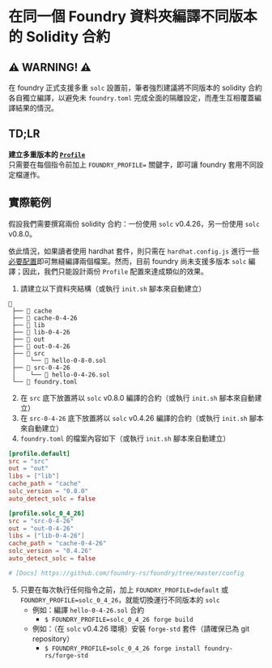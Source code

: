 # 在同一個 Foundry 資料夾編譯不同版本的 Solidity 合約

## ⚠️ WARNING! ⚠️

在 foundry 正式支援多重 `solc` 設置前，筆者強烈建議將不同版本的 solidity 合約各自獨立編譯，以避免未 `foundry.toml` 完成全面的隔離設定，而產生互相覆蓋編譯結果的情況。

## TD;LR

**建立多重版本的 [`Profile`](https://book.getfoundry.sh/reference/config/overview#profiles)** \
只需要在每個指令前加上 `FOUNDRY_PROFILE=` 關鍵字，即可讓 foundry 套用不同設定檔運作。

## 實際範例

假設我們需要撰寫兩份 solidity 合約：一份使用 `solc` v0.4.26，另一份使用 `solc` v0.8.0。

依此情況，如果讀者使用 hardhat 套件，則只需在 `hardhat.config.js` 進行一些[必要配置](https://hardhat.org/hardhat-runner/docs/advanced/multiple-solidity-versions)即可無縫編譯兩個檔案。然而，目前 foundry 尚未支援多版本 `solc` 編譯；因此，我們只能設計兩份 `Profile` 配置來達成類似的效果。

1. 請建立以下資料夾結構（或執行 `init.sh` 腳本來自動建立）

```Shell
📂
 ├── 📂 cache
 ├── 📂 cache-0-4-26
 ├── 📂 lib
 ├── 📂 lib-0-4-26
 ├── 📂 out
 ├── 📂 out-0-4-26
 ├── 📂 src
 │    └── 📄 hello-0-8-0.sol
 ├── 📂 src-0-4-26
 │    └── 📄 hello-0-4-26.sol
 └── 📄 foundry.toml
```

2. 在 `src` 底下放置將以 `solc` v0.8.0 編譯的合約（或執行 `init.sh` 腳本來自動建立）
3. 在 `src-0-4-26` 底下放置將以 `solc` v0.4.26 編譯的合約（或執行 `init.sh` 腳本來自動建立）
4. `foundry.toml` 的檔案內容如下（或執行 `init.sh` 腳本來自動建立）

```Toml
[profile.default]
src = "src"
out = "out"
libs = ["lib"]
cache_path = "cache"
solc_version = "0.8.0"
auto_detect_solc = false

[profile.solc_0_4_26]
src = "src-0-4-26"
out = "out-0-4-26"
libs = ["lib-0-4-26"]
cache_path = "cache-0-4-26"
solc_version = "0.4.26"
auto_detect_solc = false

# [Docs] https://github.com/foundry-rs/foundry/tree/master/config
```

5. 只要在每次執行任何指令之前，加上 `FOUNDRY_PROFILE=default` 或 `FOUNDRY_PROFILE=solc_0_4_26`，就能切換運行不同版本的 `solc`
   - 例如：編譯 `hello-0-4-26.sol` 合約
     - `$ FOUNDRY_PROFILE=solc_0_4_26 forge build`
   - 例如：（在 `solc` v0.4.26 環境）安裝 `forge-std` 套件（請確保已為 git repository）
     - `$ FOUNDRY_PROFILE=solc_0_4_26 forge install foundry-rs/forge-std`
